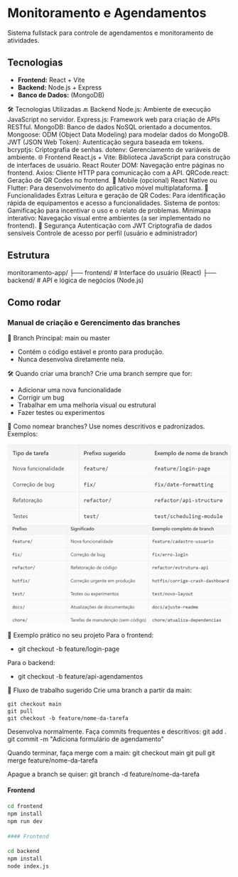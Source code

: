 
# Monitoramento e Agendamentos

Sistema fullstack para controle de agendamentos e monitoramento de atividades.

## Tecnologias

- **Frontend:** React + Vite
- **Backend:** Node.js + Express
- **Banco de Dados:** (MongoDB)

🛠️ Tecnologias Utilizadas
🔙 Backend
    Node.js: Ambiente de execução JavaScript no servidor.
    Express.js: Framework web para criação de APIs RESTful.
    MongoDB: Banco de dados NoSQL orientado a documentos.
    Mongoose: ODM (Object Data Modeling) para modelar dados do MongoDB.
    JWT (JSON Web Token): Autenticação segura baseada em tokens.
    bcryptjs: Criptografia de senhas.
    dotenv: Gerenciamento de variáveis de ambiente.
🌐 Frontend
    React.js + Vite: Biblioteca JavaScript para construção de interfaces de usuário.
    React Router DOM: Navegação entre páginas no frontend.
    Axios: Cliente HTTP para comunicação com a API.
    QRCode.react: Geração de QR Codes no frontend.
📱 Mobile (opcional)
    React Native ou Flutter: Para desenvolvimento do aplicativo móvel multiplataforma.
🧩 Funcionalidades Extras
    Leitura e geração de QR Codes: Para identificação rápida de equipamentos e acesso a funcionalidades.
    Sistema de pontos: Gamificação para incentivar o uso e o relato de problemas.
    Minimapa interativo: Navegação visual entre ambientes (a ser implementado no frontend).
🔐 Segurança
    Autenticação com JWT
    Criptografia de dados sensíveis
    Controle de acesso por perfil (usuário e administrador)

## Estrutura

monitoramento-app/ ├── frontend/ # Interface do usuário (React) ├── backend/ # API e lógica de negócios (Node.js)

## Como rodar

### Manual de criação e Gerencimento das branches

🌱 Branch Principal: main ou master
 - Contém o código estável e pronto para produção.
 - Nunca desenvolva diretamente nela.

🛠️ Quando criar uma branch?
Crie uma branch sempre que for:

 - Adicionar uma nova funcionalidade
 - Corrigir um bug
 - Trabalhar em uma melhoria visual ou estrutural
 - Fazer testes ou experimentos 

🧭 Como nomear branches?
Use nomes descritivos e padronizados. Exemplos:

![alt text](image.png)
![alt text](image-1.png)

🧪 Exemplo prático no seu projeto
Para o frontend:

 - git checkout -b feature/login-page

Para o backend:

 - git checkout -b feature/api-agendamentos
 
🔁 Fluxo de trabalho sugerido
Crie uma branch a partir da main:

    git checkout main
    git pull
    git checkout -b feature/nome-da-tarefa

Desenvolva normalmente.
Faça commits frequentes e descritivos:
    git add .
    git commit -m "Adiciona formulário de agendamento"

Quando terminar, faça merge com a main:
    git checkout main
    git pull
    git merge feature/nome-da-tarefa

Apague a branch se quiser:
    git branch -d feature/nome-da-tarefa


#### Frontend
```bash
cd frontend
npm install
npm run dev

#### Frontend

cd backend
npm install
node index.js

